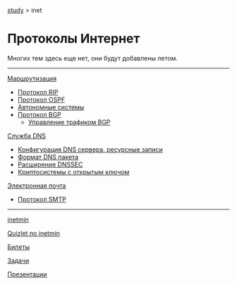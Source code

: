 [study](../) > inet

# Протоколы Интернет

Многих тем здесь еще нет, они будут добавлены летом.

------

[Маршрутизация](routing)

* [Протокол RIP](routing/rip)
* [Протокол OSPF](routing/ospf)
* [Автономные системы](as)
* [Протокол BGP](routing/bgp)
  * [Управление трафиком BGP](routing/bgp/traffic)

[Служба DNS](dns)

* [Конфигурация DNS сервера, ресурсные записи](dns/config)
* [Формат DNS пакета](dns/format)
* [Расширение DNSSEC](dns/dnssec)
* [Криптосистемы с открытым ключом](dns/crypto)

[Электронная почта](email)

* [Протокол SMTP](email/smtp)

------

[inetmin](inetmin)

[Quizlet по inetmin](https://quizlet.com/join/yVSXV8DXb)

[Билеты](exam)

[Задачи](tasks)

[Презентации](http://solod.zz.mu/edu/inet/)